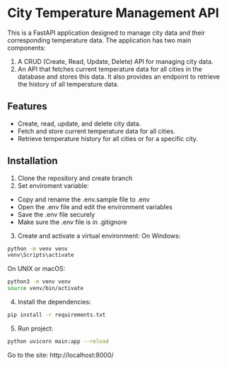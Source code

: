 # City Temperature Management API

This is a FastAPI application designed to manage city data and their corresponding temperature data. The application has two main components:

1. A CRUD (Create, Read, Update, Delete) API for managing city data.
2. An API that fetches current temperature data for all cities in the database and stores this data. It also provides an endpoint to retrieve the history of all temperature data.

## Features

- Create, read, update, and delete city data.
- Fetch and store current temperature data for all cities.
- Retrieve temperature history for all cities or for a specific city.

## Installation

1. Clone the repository and create branch
2. Set enviroment variable:
- Copy and rename the .env.sample file to .env
- Open the .env file and edit the environment variables
- Save the .env file securely
- Make sure the .env file is in .gitignore

3. Create and activate a virtual environment:
On Windows:
```sh
python -m venv venv 
venv\Scripts\activate
```
On UNIX or macOS:
```sh
python3 -m venv venv 
source venv/bin/activate
```

4. Install the dependencies:
```sh
pip install -r requirements.txt
```
5. Run project:
```sh
python uvicorn main:app --reload
```

Go to the site: http://localhost:8000/
